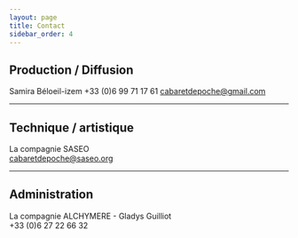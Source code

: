 ```yaml
---
layout: page
title: Contact
sidebar_order: 4
---
```


## Production / Diffusion
Samira Béloeil-izem 
+33 (0)6 99 71 17 61 
cabaretdepoche@gmail.com

---

## Technique / artistique
La compagnie SASEO  
[&#99;&#97;&#98;&#97;&#114;&#101;&#116;&#100;&#101;&#112;&#111;&#99;&#104;&#101;&#64;&#115;&#97;&#115;&#101;&#111;&#46;&#111;&#114;&#103;](&#109;&#97;&#73;&#108;&#116;&#79;&#58;&#99;&#97;&#98;&#97;&#114;&#101;&#116;&#100;&#101;&#112;&#111;&#99;&#104;&#101;&#64;&#115;&#97;&#115;&#101;&#111;&#46;&#111;&#114;&#103;)

---

## Administration
La compagnie ALCHYMERE - Gladys Guilliot  
+33 (0)6 27 22 66 32
